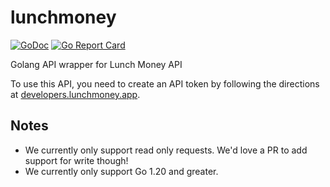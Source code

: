 # lunchmoney

[![GoDoc](https://godoc.org/github.com/icco/lunchmoney?status.svg)](https://godoc.org/github.com/icco/lunchmoney)
[![Go Report Card](https://goreportcard.com/badge/github.com/icco/lunchmoney)](https://goreportcard.com/report/github.com/icco/lunchmoney)

Golang API wrapper for Lunch Money API

To use this API, you need to create an API token by following the directions at [developers.lunchmoney.app](https://developers.lunchmoney.app/).

## Notes

 - We currently only support read only requests. We'd love a PR to add support for write though!
 - We currently only support Go 1.20 and greater.

